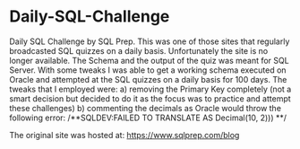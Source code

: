 # Daily-SQL-Challenge

Daily SQL Challenge by SQL Prep. This was one of those sites that regularly broadcasted SQL quizzes on a daily basis. Unfortunately the site is no longer available. The Schema and the output of the quiz was meant for SQL Server. With some tweaks I was able to get a working schema executed on Oracle and attempted at the SQL quizzes on a daily basis for 100 days.
The tweaks that I employed were: a) removing the Primary Key completely (not a smart decision but decided to do it as the focus was to practice and attempt these challenges) b) commenting the decimals as Oracle would throw the following error: /**SQLDEV:FAILED TO TRANSLATE AS Decimal(10, 2))) **/

The original site was hosted at: https://www.sqlprep.com/blog
